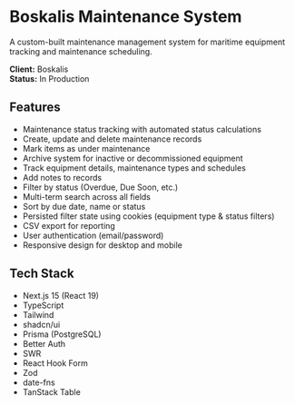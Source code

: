 # Boskalis Maintenance System
A custom-built maintenance management system for maritime equipment tracking and maintenance scheduling.

**Client:** Boskalis  
**Status:** In Production

## Features
* Maintenance status tracking with automated status calculations
* Create, update and delete maintenance records
* Mark items as under maintenance
* Archive system for inactive or decommissioned equipment
* Track equipment details, maintenance types and schedules
* Add notes to records
* Filter by status (Overdue, Due Soon, etc.)
* Multi-term search across all fields
* Sort by due date, name or status
* Persisted filter state using cookies (equipment type & status filters)
* CSV export for reporting
* User authentication (email/password)
* Responsive design for desktop and mobile

## Tech Stack
* Next.js 15 (React 19)
* TypeScript
* Tailwind
* shadcn/ui
* Prisma (PostgreSQL)
* Better Auth
* SWR
* React Hook Form
* Zod
* date-fns
* TanStack Table
